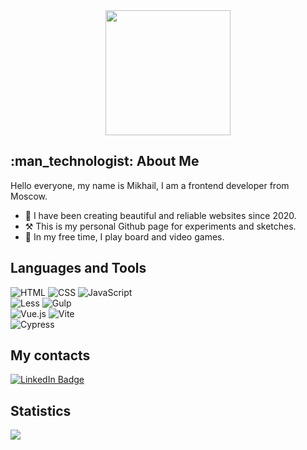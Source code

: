 <div id="header" align="center">
  <img src="https://media.giphy.com/media/7NoNw4pMNTvgc/giphy.gif" width="200"/>
</div>

<h2>:man_technologist: About Me</h2>

Hello everyone, my name is Mikhail, I am a frontend developer from Moscow.
- :date: I have been creating beautiful and reliable websites since 2020.
- :hammer_and_pick: This is my personal Github page for experiments and sketches.
- :game_die: In my free time, I play board and video games.

<div id="badges">
  <h2>Languages and Tools</h2>
  <div>
    <img src="https://img.shields.io/badge/-html5-090909?style=for-the-badge&logo=html5&logoColor=E34F26" alt="HTML"/>
    <img src="https://img.shields.io/badge/-css3-090909?style=for-the-badge&logo=css3&logoColor=1572B6" alt="CSS"/>
    <img src="https://img.shields.io/badge/-JavaScript-090909?style=for-the-badge&logo=JavaScript&logoColor=E9D54D" alt="JavaScript"/>
  </div>
  <div>
    <img src="https://img.shields.io/badge/-less-090909?style=for-the-badge&logo=less&logoColor=white" alt="Less"/>
    <img src="https://img.shields.io/badge/-gulp-090909?style=for-the-badge&logo=gulp&logoColor=CF4647" alt="Gulp"/>
  </div>
  <div>
    <img src="https://img.shields.io/badge/-Vue-090909?style=for-the-badge&logo=vue.js&logoColor=41b883" alt="Vue.js"/>
    <img src="https://img.shields.io/badge/-Vite-090909?style=for-the-badge&logo=vite&logoColor=%23646CFF" alt="Vite"/>
  </div>
  <div>
     <img src="https://img.shields.io/badge/-Cypress-090909?style=for-the-badge&logo=Cypress&logoColor=41b883" alt="Cypress"/>
  </div>
</div>

<div id="Contacts">
  <h2>My contacts</h2>
  <a href="https://t.me/qimijoy"><img src="https://img.shields.io/badge/-Telegram-090909?style=for-the-badge&logo=telegram&logoColor=27A0D9" alt="LinkedIn Badge"/></a>
</div>

<div id="Statistics">
  <h2>Statistics</h2>
  <picture>
    <source srcset="https://github-readme-stats.vercel.app/api/top-langs?username=qimijoy&show_icons=true&theme=dark" media="(prefers-color-scheme: dark)" />
    <img src="https://github-readme-stats.vercel.app/api/top-langs?username=qimijoy&show_icons=true" />
  </picture>
  <div><img src="https://komarev.com/ghpvc/?username=qimijoy&style=flat-square&color=blue" alt=""/></div>
</div>
